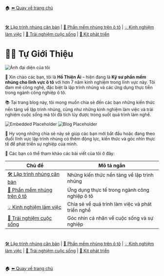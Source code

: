 🏠 [⬅️ Quay về trang chủ](/homepage.md)
#
[🛠️ Lập trình nhúng căn bản](/embedded/embedded.md) | [🚗 Phần mềm nhúng trên ô tô](/automotive/automotive.md) | [💡 Kinh nghiệm làm việc](/blogs/blogs.md) | [🌱 Trải nghiệm cuộc sống](/blogs/blogs.md) | [🔌 Kit phát triển](/kits/kits.md)
#
# 👨‍💻 Tự Giới Thiệu
![Ảnh đại diện của tôi](assets/profile-placeholder.png) <!-- Thay thế đường dẫn này bằng ảnh thật của bạn -->

👋 Xin chào các bạn, tôi là **Hồ Thiện Ái** – hiện đang là **Kỹ sư phần mềm nhúng cho lĩnh vực ô tô** với hơn 7 năm kinh nghiệm trong lĩnh vực này. Tôi đam mê công nghệ, đặc biệt là lập trình nhúng và các ứng dụng thực tiễn trong ngành công nghiệp ô tô.

📚 Tại trang blog này, tôi mong muốn chia sẻ đến các bạn những kiến thức nền tảng về lập trình nhúng, cũng như những kinh nghiệm làm việc và trải nghiệm cuộc sống mà tôi đã tích lũy được trong suốt quá trình làm nghề.

![Embedded Placeholder](assets/embedded-placeholder.png) <!-- Ảnh minh họa chủ đề lập trình nhúng -->
![Blog Placeholder](assets/blog-placeholder.png) <!-- Ảnh minh họa chủ đề blog/trải nghiệm cuộc sống -->

🚀 Hy vọng những chia sẻ này sẽ giúp các bạn mới bắt đầu hoặc đang theo đuổi lĩnh vực lập trình nhúng có thêm động lực, kiến thức và góc nhìn thực tế để phát triển sự nghiệp của mình.

📝 Các bạn có thể tham khảo các bài viết của tôi ở đây:

| Chủ đề                                   | Mô tả ngắn                                         |
|-------------------------------------------|----------------------------------------------------|
| [🛠️ Lập trình nhúng căn bản](/embedded/embedded.md)           | Những kiến thức nền tảng về lập trình nhúng         |
| [🚗 Phần mềm nhúng trên ô tô](/automotive/automotive.md)          | Ứng dụng thực tế trong ngành công nghiệp ô tô      |
| [💡 Kinh nghiệm làm việc](/blogs/blogs.md)              | Chia sẻ về quá trình làm việc và phát triển nghề   |
| [🌱 Trải nghiệm cuộc sống](/blogs/blogs.md)             | Góc nhìn cá nhân về cuộc sống và sự nghiệp         |

#
[🛠️ Lập trình nhúng căn bản](/embedded/embedded.md) | [🚗 Phần mềm nhúng trên ô tô](/automotive/automotive.md) | [💡 Kinh nghiệm làm việc](/blogs/blogs.md) | [🌱 Trải nghiệm cuộc sống](/blogs/blogs.md) | [🔌 Kit phát triển](/kits/kits.md)
#
🏠 [⬅️ Quay về trang chủ](/homepage.md)
#